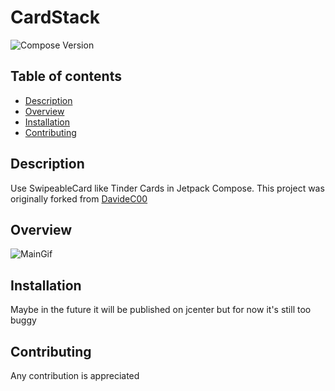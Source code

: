 # CardStack
![Compose Version](https://img.shields.io/badge/Jetpack%20Compose-1.0.0--alpha09-brightgreen)

## Table of contents
- [Description](#description)
- [Overview](#overview)
- [Installation](#installation)
- [Contributing](#contributing)

## Description
Use SwipeableCard like Tinder Cards in Jetpack Compose.
This project was originally forked from [DavideC00](https://github.com/davideC00/CardStack)

## Overview
![MainGif](./docs/cardstack.gif)

## Installation
Maybe in the future it will be published on jcenter but for now it's still too buggy

## Contributing
Any contribution is appreciated
